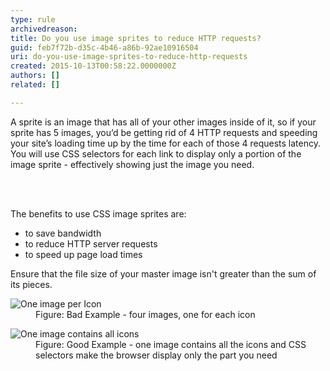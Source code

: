 ```yaml
---
type: rule
archivedreason: 
title: Do you use image sprites to reduce HTTP requests?
guid: feb7f72b-d35c-4b46-a86b-92ae10916504
uri: do-you-use-image-sprites-to-reduce-http-requests
created: 2015-10-13T00:58:22.0000000Z
authors: []
related: []

---
```



<p>A sprite is an image that has all of your other images inside of it, so if your sprite 
             has 5 images, you’d be getting rid of 4 HTTP requests and speeding your site’s loading time 
             up by the time for each of those 4 requests latency. You will use CSS selectors for each 
             link to display only a portion of the image sprite - effectively showing just the 
             image you need.</p>
<br><excerpt class='endintro'></excerpt><br>
<p>The benefits to use CSS image sprites are&#58;</p><ul><li>to save bandwidth</li><li>to reduce HTTP server requests</li><li>to speed up page load times</li></ul><p>Ensure that the file size of your master image isn't greater than the sum of its pieces.</p><dl class="badImage"><dt><img src="/PublishingImages/ImageSprites_bad.gif" alt="One image per Icon" /></dt><dd>Figure&#58; Bad Example - four images, one for each icon</dd></dl><dl class="goodImage"><dt><img src="/PublishingImages/ImageSprites_good.gif" alt="One image contains all icons" /></dt><dd>Figure&#58; Good Example - one image contains all the icons and CSS selectors make the browser display only the part you need</dd></dl>


